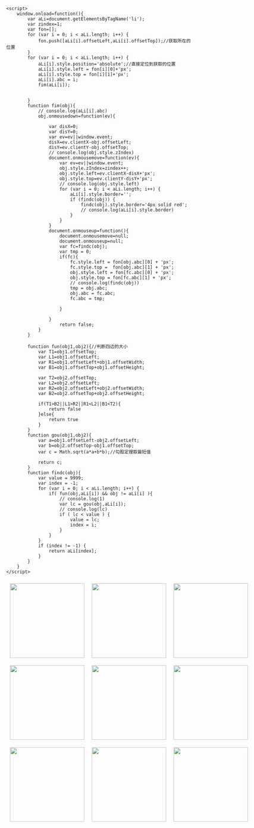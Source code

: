<!DOCTYPE html>
<html lang="en">
<head>
	<meta charset="UTF-8">
	<title>Document</title>
	<style>
		ul{margin:0; padding: 0;width: 660px;height: 660px;position:relative;}
		li{width: 200px;height: 200px;margin:10px;list-style:none;float: left;text-align: center;line-height: 200px;font-size:40px;color:red; }
		img{width: 200px;height: 200px;}
		/* li:nth-of-type(1){background:url(img/t1.jpg);background-size: 100% 100%}
		li:nth-of-type(2){background:url(img/t2.jpg);background-size: 100% 100%}
		li:nth-of-type(3){background:url(img/t3.jpg);background-size: 100% 100%}
		li:nth-of-type(4){background:url(img/t3.jpg);background-size: 100% 100%}
		li:nth-of-type(5){background:url(img/t1.jpg);background-size: 100% 100%}
		li:nth-of-type(6){background:url(img/t2.jpg);background-size: 100% 100%}
		li:nth-of-type(7){background:url(img/t1.jpg);background-size: 100% 100%}
		li:nth-of-type(8){background:url(img/t2.jpg);background-size: 100% 100%}
		li:nth-of-type(9){background:url(img/t3.jpg);background-size: 100% 100%} */
	</style>

	<script>
		window.onload=function(){
			var aLi=document.getElementsByTagName('li');
			var zindex=1;
			var fon=[];
			for (var i = 0; i < aLi.length; i++) {
				fon.push([aLi[i].offsetLeft,aLi[i].offsetTop]);//获取所在的位置
			}
			for (var i = 0; i < aLi.length; i++) {
				aLi[i].style.position='absolute';//直接定位到获取的位置
				aLi[i].style.left = fon[i][0]+'px';
				aLi[i].style.top = fon[i][1]+'px';
				aLi[i].abc = i;
				fim(aLi[i]);


			}
			function fim(obj){
				// console.log(aLi[i].abc)
				obj.onmousedown=function(ev){

					var disX=0;
					var disY=0;
					var ev=ev||window.event;
					disX=ev.clientX-obj.offsetLeft;
					disY=ev.clientY-obj.offsetTop;
					// console.log(obj.style.zIndex)
					document.onmousemove=function(ev){
						var ev=ev||window.event;
						obj.style.zIndex=zindex++;
						obj.style.left=ev.clientX-disX+'px';
						obj.style.top=ev.clientY-disY+'px';
						// console.log(obj.style.left)
						for (var i = 0; i < aLi.length; i++) {
							aLi[i].style.border='';
							if (findc(obj)) {
								findc(obj).style.border='4px solid red';
								// console.log(aLi[i].style.border)
							}
						}
					}
					document.onmouseup=function(){
						document.onmousemove=null;
						document.onmouseup=null;
						var fc=findc(obj);
						var tmp = 0;
						if(fc){	
							fc.style.left = fon[obj.abc][0] + 'px';
							fc.style.top =  fon[obj.abc][1] + 'px';
							obj.style.left = fon[fc.abc][0] + 'px';
							obj.style.top = fon[fc.abc][1] + 'px';
							// console.log(findc(obj))
							tmp = obj.abc;
							obj.abc = fc.abc;
							fc.abc = tmp;

						}
						
					}
						return false;
				}
			}

		    function fun(obj1,obj2){//判断四边的大小
		    	var T1=obj1.offsetTop;
		    	var L1=obj1.offsetLeft;
		    	var R1=obj1.offsetLeft+obj1.offsetWidth;
		    	var B1=obj1.offsetTop+obj1.offsetHeight; 

		    	var T2=obj2.offsetTop;
		    	var L2=obj2.offsetLeft;
		    	var R2=obj2.offsetLeft+obj2.offsetWidth;
		    	var B2=obj2.offsetTop+obj2.offsetHeight; 

		    	if(T1>B2||L1>R2||R1<L2||B1<T2){
		    		return false
		    	}else{
		    		return true
		    	}
		    }
			function gou(obj1,obj2){
				var a=obj1.offsetLeft-obj2.offsetLeft;
				var b=obj2.offsetTop-obj1.offsetTop;
				var c = Math.sqrt(a*a+b*b);//勾股定理取最短值

				return c;
			}
			function findc(obj){
				var value = 9999;
				var index = -1;
				for (var i = 0; i < aLi.length; i++) {
					if( fun(obj,aLi[i]) && obj != aLi[i] ){
						// console.log(1)
						var lc = gou(obj,aLi[i]);
						// console.log(lc)
						if ( lc < value ) {
							value = lc;
							index = i;
						}
					}
				}
				if (index != -1) {
					return aLi[index];
				}
			}
		}
	</script>
</head>
<body>
	<!-- <div> -->
		<ul id="ul1">
			<li><img src="img/t1.jpg" alt=""></li>
			<li><img src="img/t2.jpg" alt=""></li>
			<li><img src="img/t3.jpg" alt=""></li>
			<li><img src="img/t1.jpg" alt=""></li>
			<li><img src="img/t2.jpg" alt=""></li>
			<li><img src="img/t3.jpg" alt=""></li>
			<li><img src="img/t1.jpg" alt=""></li>
			<li><img src="img/t2.jpg" alt=""></li>
			<li><img src="img/t3.jpg" alt=""></li>
		</ul>
	<!-- </div> -->
</body>
</html>
